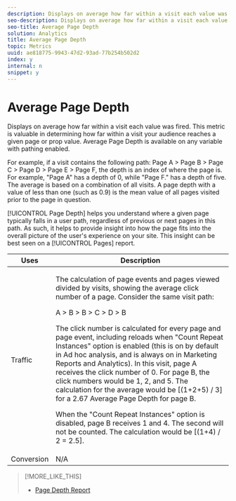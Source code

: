 ```yaml
---
description: Displays on average how far within a visit each value was fired. This metric is valuable in determining how far within a visit your audience reaches a given page or prop value. Average Page Depth is available on any variable with pathing enabled.
seo-description: Displays on average how far within a visit each value was fired. This metric is valuable in determining how far within a visit your audience reaches a given page or prop value. Average Page Depth is available on any variable with pathing enabled.
seo-title: Average Page Depth
solution: Analytics
title: Average Page Depth
topic: Metrics
uuid: ae818775-9943-47d2-93ad-77b254b502d2
index: y
internal: n
snippet: y
---
```


# Average Page Depth

Displays on average how far within a visit each value was fired. This metric is valuable in determining how far within a visit your audience reaches a given page or prop value. Average Page Depth is available on any variable with pathing enabled.

For example, if a visit contains the following path: Page A > Page B > Page C > Page D > Page E > Page F, the depth is an index of where the page is. For example, "Page A" has a depth of 0, while "Page F." has a depth of five. The average is based on a combination of all visits. A page depth with a value of less than one (such as 0.9) is the mean value of all pages visited prior to the page in question.

[!UICONTROL Page Depth] helps you understand where a given page typically falls in a user path, regardless of previous or next pages in this path. As such, it helps to provide insight into how the page fits into the overall picture of the user's experience on your site. This insight can be best seen on a [!UICONTROL Pages] report. 

<table id="table_E92B185A487C40E28C70EA30EDF73A40"> 
 <thead> 
  <tr> 
   <th colname="col1" class="entry"> Uses </th> 
   <th colname="col2" class="entry"> Description </th> 
  </tr> 
 </thead>
 <tbody> 
  <tr> 
   <td colname="col1"> Traffic </td> 
   <td colname="col2"> <p>The calculation of page events and pages viewed divided by visits, showing the average click number of a page. Consider the same visit path: </p> <p>A &gt; B &gt; B &gt; C &gt; D &gt; B </p> <p>The click number is calculated for every page and page event, including reloads when "Count Repeat Instances" option is enabled (this is on by default in Ad hoc analysis, and is always on in Marketing Reports and Analytics). In this visit, page A receives the click number of 0. For page B, the click numbers would be 1, 2, and 5. The calculation for the average would be [(1+2+5) / 3] for a 2.67 Average Page Depth for page B. </p> <p>When the "Count Repeat Instances" option is disabled, page B receives 1 and 4. The second will not be counted. The calculation would be [(1+4) / 2 = 2.5]. </p> </td> 
  </tr> 
  <tr> 
   <td colname="col1"> Conversion </td> 
   <td colname="col2"> N/A </td> 
  </tr> 
 </tbody> 
</table>

>[!MORE_LIKE_THIS]
>
>* [Page Depth Report](reports_page_depth.md#concept_58DB9CFE4F0042ADB43AB86EF3DC4A7B)
